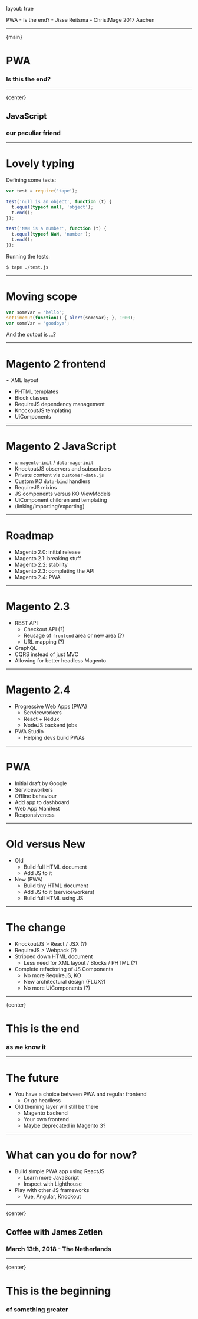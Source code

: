 layout: true
<div class="slide-footer">
    <span>PWA - Is the end? - Jisse Reitsma - ChristMage 2017 Aachen</span>
</div>

---
{main}
# PWA
### Is this the end?

---
{center}
## JavaScript
### our peculiar friend

---
# Lovely typing
Defining some tests:
```js
var test = require('tape');

test('null is an object', function (t) {
  t.equal(typeof null, 'object');
  t.end();
});

test('NaN is a number', function (t) {
  t.equal(typeof NaN, 'number');
  t.end();
});
```

Running the tests:
```bash
$ tape ./test.js
```

---
# Moving scope
```js
var someVar = 'hello';
setTimeout(function() { alert(someVar); }, 1000);
var someVar = 'goodbye';
```

And the output is ...?

---
# Magento 2 frontend
~ XML layout
- PHTML templates
- Block classes
- RequireJS dependency management
- KnockoutJS templating
- UiComponents

---
# Magento 2 JavaScript
- `x-magento-init` / `data-mage-init`
- KnockoutJS observers and subscribers
- Private content via `customer-data.js`
- Custom KO `data-bind` handlers
- RequireJS mixins
- JS components versus KO ViewModels
- UiComponent children and templating
- (linking/importing/exporting)

---
# Roadmap
- Magento 2.0: initial release
- Magento 2.1: breaking stuff
- Magento 2.2: stability
- Magento 2.3: completing the API
- Magento 2.4: PWA

---
# Magento 2.3
- REST API
  - Checkout API (?)
  - Reusage of `frontend` area or new area (?)
  - URL mapping (?)
- GraphQL
- CQRS instead of just MVC
- Allowing for better headless Magento

---
# Magento 2.4
- Progressive Web Apps (PWA)
  - Serviceworkers
  - React + Redux
  - NodeJS backend jobs
- PWA Studio
  - Helping devs build PWAs

---
# PWA
- Initial draft by Google
- Serviceworkers
- Offline behaviour
- Add app to dashboard
- Web App Manifest
- Responsiveness

---
# Old versus New
- Old
  - Build full HTML document
  - Add JS to it
- New (PWA)
  - Build tiny HTML document
  - Add JS to it (serviceworkers)
  - Build full HTML using JS

---
# The change
- KnockoutJS > React / JSX (?)
- RequireJS > Webpack (?)
- Stripped down HTML document
  - Less need for XML layout / Blocks / PHTML (?)
- Complete refactoring of JS Components
  - No more RequireJS, KO
  - New architectural design (FLUX?)
  - No more UiComponents (?)

---
{center}
# This is the end
### as we know it

---
# The future
- You have a choice between PWA and regular frontend
  - Or go headless
- Old theming layer will still be there
  - Magento backend
  - Your own frontend
  - Maybe deprecated in Magento 3?

---
# What can you do for now?
- Build simple PWA app using ReactJS
  - Learn more JavaScript
  - Inspect with Lighthouse
- Play with other JS frameworks
  - Vue, Angular, Knockout

---
{center}
## Coffee with James Zetlen
### March 13th, 2018 - The Netherlands

---
{center}
# This is the beginning
### of something greater
